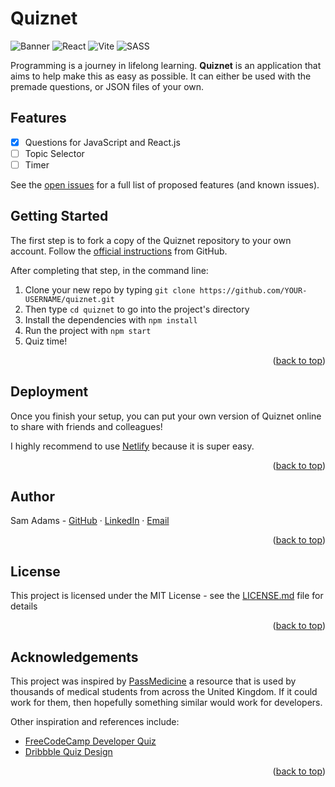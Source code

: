 <a name="readme-top"></a>

# Quiznet

![Banner](https://github.com/sf-adams/quiznet/assets/35069870/60fbf66e-f37b-4c9b-8d0b-b272c2a3f392)
![React](https://img.shields.io/badge/react-%2320232a.svg?style=for-the-badge&logo=react&logoColor=%2361DAFB)
![Vite](https://img.shields.io/badge/vite-%23646CFF.svg?style=for-the-badge&logo=vite&logoColor=white)
![SASS](https://img.shields.io/badge/SASS-hotpink.svg?style=for-the-badge&logo=SASS&logoColor=white)

<!-- BACKGROUND -->

Programming is a journey in lifelong learning. **Quiznet** is an application that aims to help make this as easy as possible. It can either be used with the premade questions, or JSON files of your own.

<!-- Hopefully there is a question or two in there that you didn't already know. If there's something that you'd recommend being added, please go to the [contribution](#contributing) section. -->

<!-- FEATURES -->

## Features

- [x] Questions for JavaScript and React.js
- [ ] Topic Selector
- [ ] Timer

See the [open issues](https://github.com/sf-adams/quiznet/issues) for a full list of proposed features (and known issues).

<!-- To view the demo: click here -->

<!-- GETTING STARTED -->

## Getting Started

The first step is to fork a copy of the Quiznet repository to your own account. Follow the [official instructions](https://docs.github.com/en/get-started/quickstart/fork-a-repo) from GitHub.

After completing that step, in the command line:

1. Clone your new repo by typing `git clone https://github.com/YOUR-USERNAME/quiznet.git`
2. Then type `cd quiznet` to go into the project's directory
3. Install the dependencies with `npm install`
4. Run the project with `npm start`
5. Quiz time!

<p align="right">(<a href="#readme-top">back to top</a>)</p>

<!-- ADDING QUESTIONS -->

<!-- ## Adding Questions

<p align="right">(<a href="#readme-top">back to top</a>)</p> -->

<!-- DEPLOYMENT -->

## Deployment

Once you finish your setup, you can put your own version of Quiznet online to share with friends and colleagues!

I highly recommend to use [Netlify](https://netlify.com) because it is super easy.

<p align="right">(<a href="#readme-top">back to top</a>)</p>

<!-- AUTHOR/CONTACT -->

## Author

Sam Adams - [GitHub](https://github.com/sf-adams/) · [LinkedIn](https://www.linkedin.com/in/sf-adams/) · [Email](mailto:contact@sf-adams.com)

<p align="right">(<a href="#readme-top">back to top</a>)</p>

<!-- LICENSE -->

## License

This project is licensed under the MIT License - see the [LICENSE.md](LICENSE.md) file for details

<p align="right">(<a href="#readme-top">back to top</a>)</p>

<!-- ACKNOWLEDGMENTS -->

## Acknowledgements

This project was inspired by [PassMedicine](https://www.passmedicine.com/) a resource that is used by thousands of medical students from across the United Kingdom. If it could work for them, then hopefully something similar would work for developers.

Other inspiration and references include:

- [FreeCodeCamp Developer Quiz](https://developerquiz.org/)
- [Dribbble Quiz Design](https://dribbble.com/shots/17815087-Audible-Utility-Quiz)

<p align="right">(<a href="#readme-top">back to top</a>)</p>

